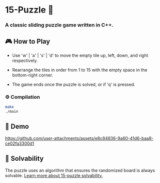 # 15-Puzzle 🧩

### A classic sliding puzzle game written in **C++**.

## 🎮 How to Play
- Use 'w' | 'a' | 's' | 'd'  to move the empty tile up, left, down, and right respectively.

- Rearrange the tiles in order from 1 to 15 with the empty space in the bottom-right corner.

- The game ends once the puzzle is solved, or if 'q' is pressed.

### ⚙️ Compilation

```bash
make
./main
```

## 🎥 Demo
https://github.com/user-attachments/assets/e8c84836-9a60-41d6-baa8-ce02fa3300d1

## 🧠 Solvability
The puzzle uses an algorithm that ensures the randomized board is always solvable. [Learn more about 15-puzzle solvability.](https://www.geeksforgeeks.org/check-instance-15-puzzle-solvable/)
